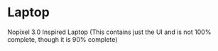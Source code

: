 # Laptop
Nopixel 3.0 Inspired Laptop (This contains just the UI and is not 100% complete, though it is 90% complete)
